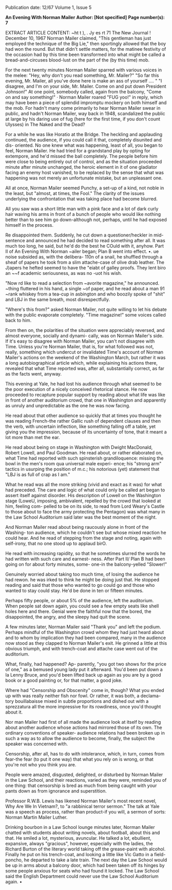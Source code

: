 Publication date: 12/67
Volume 1, Issue 5

**An Evening With Norman Mailer**
**Author:  [Not specified]**
**Page number(s): 7**

EXTRACT ARTICLE CONTENT:
~ht 
t 
), . 
Jy 
es 
rt 
71 The New Journal ! December 10, 1967 
Norman Mailer claimed, "This 
gentleman has just employed the 
technique of the Big Lie," then sportingly 
allowed that the boy had won the round. 
But that didn't settle matters, for the 
matinee festivity of the occasion had by 
this time been transformed into what 
might be called a bread-and-circuses 
blood-lust on the part of the (by this 
time) mob. 

For the next twenty minutes Norman 
Mailer sparred with various voices in the 
melee: "Hey, why don't you read 
something, Mr. Mailer?" 
"So far this evening, Mr. Mailer, all 
you've done here is make an ass of 
yourself .... " 
"I disagree, and I'm on your side, Mr. 
Mailer. Come on and put down President 
Johnson!" 
At one point, somebody called, again 
from the balcony, "Come on and say 
something!" 
· 
Norman Mailer roared "FUG yoo!" 
in reply, which may have been a piece of 
splendid impromptu mockery on both 
himself and the mob. For hadn't many 
come primarily to hear Norman Mailer 
swear in public, and hadn't Norman 
Mailer, way back in 1948, scandalized 
the public at large by his daring use of 
fug (here for the first time, if you don't 
count Ulysses) in The Naked and the 
Dead? 

For a while he was like Horatio at the 
Bridge. The heckling and applauding 
continued, the audience, if you could call 
it that, completely disunited and dis-
oriented. No one knew what was 
happening, least of all, you began to feel, 
Norman Mailer. He had tried for a 
grandstand play by opting for extempore, 
and he'd missed the ball completely. The 
people before him were close to being 
entirely out of control, and as the 
situation proceeded minute after minute 
unchanged, the heroic element in it of one 
gladiator facing an enemy host vanished, 
to be replaced by the sense that what was 
happening was not merely an unfortunate 
mistake, but an unpleasant one. 

All at once, Norman Mailer seemed 
Punchy, a set-up of a kind, not noble in 
the least, but "almost, at times, the 
Fool." The clarity of the issues underlying 
the confrontation that was taking place 
had become blurred. 

All you saw was a short little man with 
a pink face and a lot of dark curly hair 
waving his arms in front of a bunch of 
people who would like nothing better 
than to see him go down-although not, 
perhaps, until he had exposed himself in 
the process. 

Re disappointed them. Suddenly, he 
cut down a questioner/heckler in mid-
sentence and announced he had decided 
to read something after all. It was much 
too long, he said, but he'd do the best he 
COuld with it, anyhow. 
Part II of An Evening With Norman 
~ailer began; Plan B went into effect. 
•. ue noise subsided as, with the delibera-
110n of a snail, he shuffled through a 
sheaf of papers he took from a slim 
attache-case of olive drab leather. The 
J)apers he hefted seemed to have the 
"eiabt of galley proofs. They lent biro an 
~~f academic seriousness, as was no 
-uot his wish. 

"Now rd like to read a selection from 
~avorite magazine," he announced. 
~thing fluttered in his hand, a single 
~of paper, and he read about a man 
91 
~rank whiskey from a tea-cup in 
asbington and who boozily spoke of 
"shit" and LBJ in the same breath, most 
disrespectfully. 

"Where's this from?" asked Norman 
Mailer, not quite willing to let his debate 
with the public evaporate completely. 
"Time magazine!" some voices called 
back to him. 

From then on, the polarities of the 
situation were appreciably reversed, and 
almost everyone, socially and dynami-
cally, was on Norman Mailer's side. If 
it's easy to disagree with Norman Mailer, 
you can't not disagree with Time. Unless 
you're Norman Mailer, that is, for what 
followed was not, really, something 
which undercut or invalidated Time's 
account of Norman Mailer's actions on 
the weekend of the Washington March, 
but rather it was a long autobiographical 
article which, while explaining his actions 
there, revealed that what Time reported 
was, after all, substantially correct, as far 
as the facts went, anyway. 

This evening at Yale, he had lost his 
audience through what seemed to be the 
poor execution of a nicely conceived 
rhetorical stance. He now proceeded to 
recapture popular support by reading 
about what life was like in front of 
another auditorium crowd, that one in 
Washington and apparently as unruly and 
unpredictable as the one he was now 
facing. 

He read about that other audience so 
quickly that at times you thought he was 
reading French-the rather Gallic rush 
of dependent clauses and then the verb, 
with uncertain inflection, like something 
falling off a table, yet giving you the 
impression, because of its uncertainty of 
tone, that it meant a lot more than met 
the ear. 

He read about being on stage in 
Washington with Dwight MacDonald, 
Robert Lowell, and Paul Goodman. He 
read about, or rather elaborated on, what 
Time had reported with such spinsterish 
grandiloquence: missing the bowl in the 
men's room qua universal male experi-
ence; his "strong arm" tactics in usurping 
the position of m.c.; his notorious (yet) 
statement that "LBJ is as full of crap as 
I am." 

What he read was all the more striking 
(vivid and exact as it was) for what had 
preceded. The care and logic of what 
could only be called art began to assert 
itself against disorder. His description of 
Lowell on the Washington stage (LoweU, 
imposing, ambivalent, repelled by the 
crowd that looked at him, feeling com-
pelled to be on its side, to read from 
Lord Weary's Castle to those about to 
face the army protecting the Pentagon) 
was what many in the Law School 
Auditorium said later was the best 
moment of the night. 

And Norman Mailer read about being 
raucously alone in front of the Washing-
ton audience, which he couldn't see but 
whose mixed reaction he could hear. And 
he read of stepping from the stage and 
noting, again with self-irony, that no 
one stood up to applaud birO. 

He read with increasing rapidity, so 
that he sometimes slurred the words he 
had written with such care and earnest-
ness. After Part II/ Plan B had been 
going on for about forty minutes, some-
one-in the balcony-yelled "Slower!" 

Genuinely worried about taking too 
much time, of losing the audience he had 
rewon. he was irked to think he might be 
doing just that. He stopped reading and 
said that those who wanted to go could 
go and those who wanted to stay could 
stay. He'd be done in ten or fifteen 
minutes. 

Perhaps fifty people, or about 5% of 
the audience, left the auditorium. When 
people sat down again, you could see a 
few empty seats like shell holes here and 
there. Genial were the faithful now that 
the bored, the disappointed, the angry, 
and the sleepy had quit the scene. 

A few minutes later, Norman Mailer 
said "Thank you" and left the podium. 
Perhaps mindful of the Washington 
crowd whom they had just heard about 
and to whom by implication they had 
been compared, many in the audience 
now stood as they clapped to Norman 
Mailer's exit. He grinned a little at this 
obvious triumph, and with trench-coat 
and attache case went out of the 
auditorium. 

What, finally, had happened? Ap-
parently, "you got two shows for the 
price of one," as a bemused young lady 
put it afterward. You'd been put down 
a Ia Lenny Bruce, and you'd been lifted 
back up again as you are by a good book 
or a good painting or, for that matter, a 
good joke. 

Where had "Censorship and 
Obscenity" come in, though? What you 
ended up with was really neither fish nor 
fowl. Or rather, it was both, a declama-
tory bouillabaisse mixed in subtle 
proportions and dished out with a 
sprezzatura all the more impressive for its 
rowdiness, once you'd thought about it. 

Nor man Mailer had first of all made 
the audience look at itself by reading 
about another audience whose actions 
had mirrored those of its own. The 
ordinary conventions of speaker-
audience relations had been broken up in 
such a way as to allow the audience to 
become, finally, the subject the speaker 
was concerned with. 

Censorship, after all, has to do with 
intolerance, which, in turn, comes from 
fear-the fear (to put it one way) that 
what you rely on is wrong, or that you're 
not who you think you are. 

People were amazed, disgusted, 
delighted, or disturbed by Norman 
Mailer in the Law School, and their 
reactions, varied as they were, reminded 
you of one thing: that censorship is bred 
as much from being caught with your 
pants down as from ignorance and 
superstition. 

Professor R.W.B. Lewis has likened 
Norman Mailer's most recent novel, 
Why Are We In Vietnam?, to "a 
rabbinical terror sermon." The talk at 
Yale was a speech as process, rather than 
product-if you will, a sermon of sorts: 
Norman Martin Mailer Luther. 

Drinking bourbon in a Law School 
lounge minutes later, Norman Mailer 
chatted with students about writing 
novels, about football, about this and 
that. He smiled a lot, mysterious, 
avuncular. He talked a lot, ebullient, 
expansive, always "gracious", however, 
especially with the ladies, the Richard 
Burton of the literary world taking off 
the grease-paint with alcohol. Finally he 
put on his trench-coat, and looking a 
little like Vic Gatto in a field-poncho, he 
departed to take a late train. The next 
day the Law School would be up in arms 
about a balcony door, which had been 
taken off its hinges by some people 
anxious for seats who had found it 
locked. The Law School said the English 
Department could never use the Law 
School Auditorium again. •